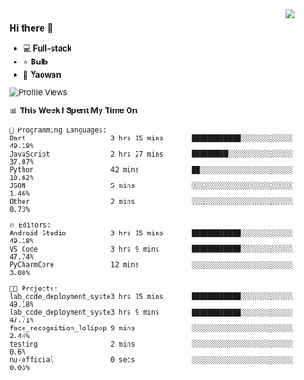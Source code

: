 <img  align="right" src="https://github-readme-stats.vercel.app/api?username=LolipopJ&show_icons=true&count_private=true&hide_title=true&include_all_commits=true&theme=vue">

### Hi there 👋

- :computer: **Full-stack**
- :star: **Bulb**
- :pill: **Yaowan**

<!--START_SECTION:waka-->
![Profile Views](http://img.shields.io/badge/Profile%20Views-19-blue)

📊 **This Week I Spent My Time On** 

```text
💬 Programming Languages: 
Dart                     3 hrs 15 mins       ████████████░░░░░░░░░░░░░   49.18% 
JavaScript               2 hrs 27 mins       █████████░░░░░░░░░░░░░░░░   37.07% 
Python                   42 mins             ██░░░░░░░░░░░░░░░░░░░░░░░   10.62% 
JSON                     5 mins              ░░░░░░░░░░░░░░░░░░░░░░░░░   1.46% 
Other                    2 mins              ░░░░░░░░░░░░░░░░░░░░░░░░░   0.73%

🔥 Editors: 
Android Studio           3 hrs 15 mins       ████████████░░░░░░░░░░░░░   49.18% 
VS Code                  3 hrs 9 mins        ████████████░░░░░░░░░░░░░   47.74% 
PyCharmCore              12 mins             ░░░░░░░░░░░░░░░░░░░░░░░░░   3.08%

🐱‍💻 Projects: 
lab_code_deployment_syste3 hrs 15 mins       ████████████░░░░░░░░░░░░░   49.18% 
lab_code_deployment_syste3 hrs 9 mins        ████████████░░░░░░░░░░░░░   47.71% 
face_recognition_lolipop 9 mins              ░░░░░░░░░░░░░░░░░░░░░░░░░   2.44% 
testing                  2 mins              ░░░░░░░░░░░░░░░░░░░░░░░░░   0.6% 
nu-official              0 secs              ░░░░░░░░░░░░░░░░░░░░░░░░░   0.03%

```


<!--END_SECTION:waka-->
